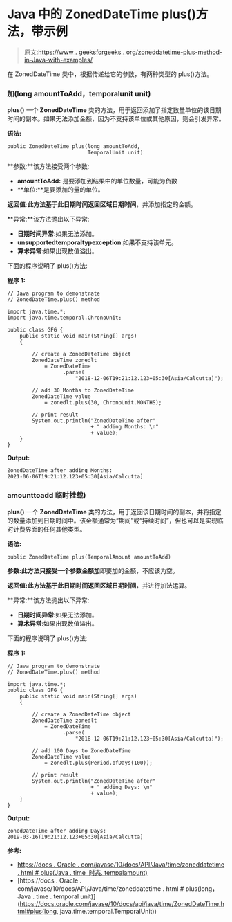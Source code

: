 # Java 中的 ZonedDateTime plus()方法，带示例

> 原文:[https://www . geeksforgeeks . org/zoneddatetime-plus-method-in-Java-with-examples/](https://www.geeksforgeeks.org/zoneddatetime-plus-method-in-java-with-examples/)

在 ZonedDateTime 类中，根据传递给它的参数，有两种类型的 plus()方法。

### 加(long amountToAdd，temporalunit unit)

**plus()** 一个 **ZonedDateTime** 类的方法，用于返回添加了指定数量单位的该日期时间的副本。如果无法添加金额，因为不支持该单位或其他原因，则会引发异常。

**语法:**

```
public ZonedDateTime plus(long amountToAdd,
                          TemporalUnit unit)

```

**参数:**该方法接受两个参数:

*   **amountToAdd:** 是要添加到结果中的单位数量，可能为负数
*   **单位:**是要添加的量的单位。

**返回值:**此方法基于此日期时间返回**区域日期时间**，并添加指定的金额。

**异常:**该方法抛出以下异常:

*   **日期时间异常**:如果无法添加。
*   **unsupportedtemporaltypexception**:如果不支持该单元。
*   **算术异常**:如果出现数值溢出。

下面的程序说明了 plus()方法:

**程序 1:**

```
// Java program to demonstrate
// ZonedDateTime.plus() method

import java.time.*;
import java.time.temporal.ChronoUnit;

public class GFG {
    public static void main(String[] args)
    {

        // create a ZonedDateTime object
        ZonedDateTime zonedlt
            = ZonedDateTime
                  .parse(
                      "2018-12-06T19:21:12.123+05:30[Asia/Calcutta]");

        // add 30 Months to ZonedDateTime
        ZonedDateTime value
            = zonedlt.plus(30, ChronoUnit.MONTHS);

        // print result
        System.out.println("ZonedDateTime after"
                           + " adding Months: \n"
                           + value);
    }
}
```

**Output:**

```
ZonedDateTime after adding Months: 
2021-06-06T19:21:12.123+05:30[Asia/Calcutta]

```

### amounttoadd 临时挂载)

**plus()** 一个 **ZonedDateTime** 类的方法，用于返回该日期时间的副本，并将指定的数量添加到日期时间中。该金额通常为“期间”或“持续时间”，但也可以是实现临时计费界面的任何其他类型。

**语法:**

```
public ZonedDateTime plus(TemporalAmount amountToAdd)

```

**参数:**此方法只接受一个参数**金额加**即要加的金额，不应该为空。

**返回值:**此方法基于此日期时间返回**区域日期时间**，并进行加法运算。

**异常:**该方法抛出以下异常:

*   **日期时间异常**:如果无法添加。
*   **算术异常**:如果出现数值溢出。

下面的程序说明了 plus()方法:

**程序 1:**

```
// Java program to demonstrate
// ZonedDateTime.plus() method

import java.time.*;
public class GFG {
    public static void main(String[] args)
    {

        // create a ZonedDateTime object
        ZonedDateTime zonedlt
            = ZonedDateTime
                  .parse(
                      "2018-12-06T19:21:12.123+05:30[Asia/Calcutta]");

        // add 100 Days to ZonedDateTime
        ZonedDateTime value
            = zonedlt.plus(Period.ofDays(100));

        // print result
        System.out.println("ZonedDateTime after"
                           + " adding Days: \n"
                           + value);
    }
}
```

**Output:**

```
ZonedDateTime after adding Days: 
2019-03-16T19:21:12.123+05:30[Asia/Calcutta]

```

**参考:**

*   [https://docs . Oracle . com/javase/10/docs/API/Java/time/zoneddatetime . html # plus(Java . time .时态. tempalamount)](https://docs.oracle.com/javase/10/docs/api/java/time/ZonedDateTime.html#plus(java.time.temporal.TemporalAmount))
*   [https://docs . Oracle . com/javase/10/docs/API/Java/time/zoneddatetime . html # plus(long，Java . time . temporal unit)](https://docs.oracle.com/javase/10/docs/api/java/time/ZonedDateTime.html#plus(long, java.time.temporal.TemporalUnit))